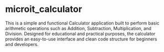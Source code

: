 # microit_calculator
This is a simple and functional Calculator application built to perform basic arithmetic operations such as Addition, Subtraction, Multiplication, and Division. Designed for educational and practical purposes, the calculator provides an easy-to-use interface and clean code structure for beginners and developers.
